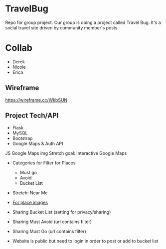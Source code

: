 # TravelBug
Repo for group project. Our group is doing a project called Travel Bug. It's a social travel site driven by community member's posts.

# Collab
* Derek
* Nicole
* Erica

## Wireframe
https://wireframe.cc/WkbSUN

## Project Tech/API
* Flask
* MySQL
* Bootstrap
* Google Maps & Auth API


JS Google Maps img
Stretch goal: Interactive Google Maps

* Categories for Filter for Places
  * Must go
  * Avoid
  * Bucket List

* Stretch: Near Me
* [For place images](https://owlcarousel2.github.io/OwlCarousel2/)
* Sharing Bucket List (setting for privacy/sharing)
* Sharing Must Avoid (url contains filter)
* Sharing Must Go (url contains filter)
* Website is public but need to login in order to post or add to bucket list
